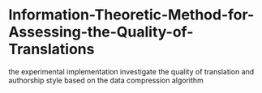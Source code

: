 # Information-Theoretic-Method-for-Assessing-the-Quality-of-Translations
the experimental implementation investigate the quality of translation and authorship style based on the data compression algorithm
